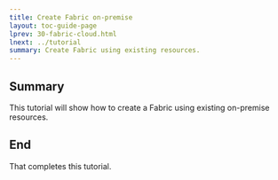 ```yaml
---
title: Create Fabric on-premise
layout: toc-guide-page
lprev: 30-fabric-cloud.html  
lnext: ../tutorial
summary: Create Fabric using existing resources.
---
```


## Summary

This tutorial will show how to create a Fabric using existing on-premise resources.



## End

That completes this tutorial.
